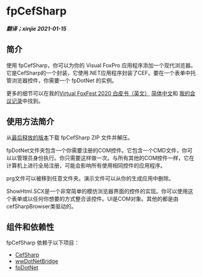 # fpCefSharp

***翻译；xinjie  2021-01-15***

## 简介
使用 fpCefSharp，你可以为你的 Visual FoxPro 应用程序添加一个现代浏览器。它是CefSharp的一个封装，它使用.NET应用程序封装了CEF。要在一个表单中托管浏览器控件，你需要一个 fpDotNet 的实例。

更多的细节可以在我的[Virtual FoxFest 2020 白皮书（英文）](https://github.com/vfp9/fpCefSharp/blob/master/Demos/Files/Wollenhaupt_Browser.pdf) [简体中文](https://github.com/vfp9/fpCefSharp/blob/master/Demos/Files/%E7%8E%B0%E4%BB%A3%E7%9A%84%20WEB%20%E6%B5%8F%E8%A7%88%E5%99%A8%E6%8E%A7%E4%BB%B6.pdf)和 [我的会议记录](https://www.youtube.com/watch?v=hf5pQKOb0n4)中找到。 

## 使用方法简介

从[最后释放的版本](https://github.com/cwollenhaupt/fpCefSharp/releases)下载 fpCefSharp ZIP 文件并解压。

fpDotNet文件夹包含一个你需要注册的COM控件。它包含一个CMD文件，你可以以管理员身份执行。你只需要这样做一次。与所有其他的COM控件一样，它在计算机上进行全局注册，可能会影响所有使用相同控件的应用程序。

prg文件可以被移到任意文件夹。演示文件可以从你的生成应用中删除。

ShowHtml.SCX是一个非常简单的模仿浏览器界面的控件的实现。你可以使用这个表单或以任何你想要的方式整合该控件。UI是COM对象。其他的都是由cefSharpBrowser类驱动的。

## 组件和依赖性
fpCefSharp 依赖于以下项目：

- [CefSharp](https://github.com/cefsharp/CefSharp)
- [wwDotNetBridge](https://github.com/RickStrahl/wwDotnetBridge)
- [fpDotNet](https://github.com/cwollenhaupt/fpDotNet)
